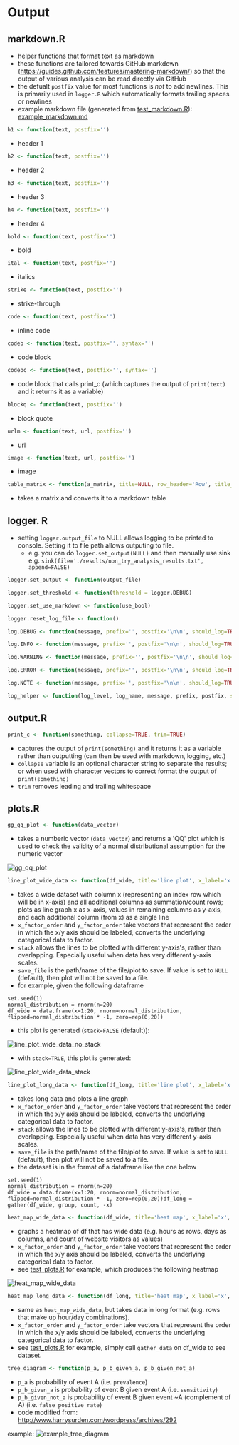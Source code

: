 # Output

## markdown.R
- helper functions that format text as markdown
- these functions are tailored towards GitHub markdown (https://guides.github.com/features/mastering-markdown/) so that the output of various analysis can be read directly via GitHub
- the defualt `postfix` value for most functions is *not* to add newlines. This is primarily used in `logger.R` which automatically formats trailing spaces or newlines
- example markdown file (generated from [test_markdown.R](../tests/test_markdown.R)): [example_markdown.md](./example_markdown.md)

```R
h1 <- function(text, postfix='')
```
- header 1

```R
h2 <- function(text, postfix='')
```
- header 2

```R
h3 <- function(text, postfix='')
```
- header 3

```R
h4 <- function(text, postfix='')
```
- header 4

```R
bold <- function(text, postfix='')
```
- bold

```R
ital <- function(text, postfix='')
```
- italics

```R
strike <- function(text, postfix='')
```
- strike-through

```R
code <- function(text, postfix='')
```
- inline code

```R
codeb <- function(text, postfix='', syntax='')
```
- code block

```R
codebc <- function(text, postfix='', syntax='')
```
- code block that calls print_c (which captures the output of `print(text)` and it returns it as a variable)

```R
blockq <- function(text, postfix='')
```
- block quote

```R
urlm <- function(text, url, postfix='')
```
- url

```R
image <- function(text, url, postfix='')
```
- image

```R
table_matrix <- function(a_matrix, title=NULL, row_header='Row', title_format=h1, title_postfix='\n', postfix='\n')
```
- takes a matrix and converts it to a markdown table


## logger. R
- setting `logger.output_file` to NULL allows logging to be printed to console. Setting it to file path allows outputing to file.
	- e.g. you can do `logger.set_output(NULL)` and then manually use sink e.g. `sink(file='./results/non_try_analysis_results.txt', append=FALSE)`

```R
logger.set_output <- function(output_file)
```

```R
logger.set_threshold <- function(threshold = logger.DEBUG)
```

```R
logger.set_use_markdown <- function(use_bool)
```

```R
logger.reset_log_file <- function()
```

```R
log.DEBUG <- function(message, prefix='', postfix='\n\n', should_log=TRUE)
```

```R
log.INFO <- function(message, prefix='', postfix='\n\n', should_log=TRUE)
```

```R
log.WARNING <- function(message, prefix='', postfix='\n\n', should_log=TRUE)
```

```R
log.ERROR <- function(message, prefix='', postfix='\n\n', should_log=TRUE)
```

```R
log.NOTE <- function(message, prefix='', postfix='\n\n', should_log=TRUE)
```

```R
log_helper <- function(log_level, log_name, message, prefix, postfix, should_log=TRUE)
```

## output.R

```R
print_c <- function(something, collapse=TRUE, trim=TRUE)
```
- captures the output of `print(something)` and it returns it as a variable rather than outputting (can then be used with markdown, logging, etc.)
- `collapse` variable is an optional character string to separate the results; or when used with character vectors to correct format the output of `print(something)`
- `trim` removes leading and trailing whitespace

## plots.R

```R
gg_qq_plot <- function(data_vector)
```
- takes a numberic vector (`data_vector`) and returns a 'QQ' plot which is used to check the validity of a normal distributional assumption for the numeric vector

![gg_qq_plot](example_gg_qq_plot.png)

```R
line_plot_wide_data <- function(df_wide, title='line plot', x_label='x', y_label='count')
```
- takes a wide dataset with column x (representing an index row which will be in x-axis) and all additional columns as summation/count rows; plots as line graph x as x-axis, values in remaining columns as y-axis, and each additional column (from x) as a single line
- `x_factor_order` and `y_factor_order` take vectors that represent the order in which the x/y axis should be labeled, converts the underlying categorical data to factor.
- `stack` allows the lines to be plotted with different y-axis's, rather than overlapping. Especially useful when data has very different y-axis scales.
- `save_file` is the path/name of the file/plot to save. If value is set to `NULL` (default), then plot will not be saved to a file.
- for example, given the following dataframe

```
set.seed(1)
normal_distribution = rnorm(n=20)
df_wide = data.frame(x=1:20, rnorm=normal_distribution, flipped=normal_distribution * -1, zero=rep(0,20))
```

- this plot is generated (`stack=FALSE` (default)):

![line_plot_wide_data_no_stack](example_line_plot_wide_data.png)

- with `stack=TRUE`, this plot is generated:

![line_plot_wide_data_stack](example_line_plot_wide_data_stack.png)


```R
line_plot_long_data <- function(df_long, title='line plot', x_label='x', y_label='count')
```
- takes long data and plots a line graph
- `x_factor_order` and `y_factor_order` take vectors that represent the order in which the x/y axis should be labeled, converts the underlying categorical data to factor.
- `stack` allows the lines to be plotted with different y-axis's, rather than overlapping. Especially useful when data has very different y-axis scales.
- `save_file` is the path/name of the file/plot to save. If value is set to `NULL` (default), then plot will not be saved to a file.
- the dataset is in the format of a dataframe like the one below

```
set.seed(1)
normal_distribution = rnorm(n=20)
df_wide = data.frame(x=1:20, rnorm=normal_distribution, flipped=normal_distribution * -1, zero=rep(0,20))df_long = gather(df_wide, group, count, -x)
```

```R
heat_map_wide_data <- function(df_wide, title='heat map', x_label='x', y_label='count', scale_label='scale', y_factor_order=NULL, save_file=NULL)
```
- graphs a heatmap of df that has wide data (e.g. hours as rows, days as columns, and count of website visitors as values)
- `x_factor_order` and `y_factor_order` take vectors that represent the order in which the x/y axis should be labeled, converts the underlying categorical data to factor.
- see [test_plots.R](../tests/test_plots.R) for example, which produces the following heatmap

![heat_map_wide_data](example_heat_map_wide_data.png)

```R
heat_map_long_data <- function(df_long, title='heat map', x_label='x', y_label='count', scale_label='scale', save_file=NULL)
```
- same as `heat_map_wide_data`, but takes data in long format (e.g. rows that make up hour/day combinations).
- `x_factor_order` and `y_factor_order` take vectors that represent the order in which the x/y axis should be labeled, converts the underlying categorical data to factor.
- see [test_plots.R](../tests/test_plots.R) for example, simply call `gather_data` on df_wide to see dataset.

```R
tree_diagram <- function(p_a, p_b_given_a, p_b_given_not_a)
```

- `p_a` is probability of event A (i.e. `prevalence`)
- `p_b_given_a` is probability of event B given event A (i.e. `sensitivity`)
- `p_b_given_not_a` is probability of event B given event ~A (complement of A) (i.e. `false positive rate`)
- code modified from: http://www.harrysurden.com/wordpress/archives/292

example:
![example_tree_diagram](example_tree_diagram.png)
